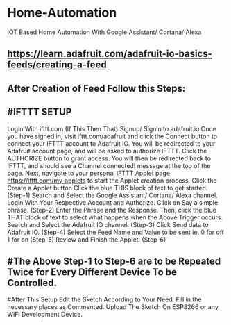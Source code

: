 # Home-Automation
IOT Based Home Automation With Google Assistant/ Cortana/ Alexa

https://learn.adafruit.com/adafruit-io-basics-feeds/creating-a-feed
-


After Creation of Feed Follow this Steps:
-
#IFTTT SETUP
-
Login With ifttt.com (If This Then That)
Signup/ Signin to adafruit.io
Once you have signed in, visit ifttt.com/adafruit and click the Connect button to connect your IFTTT account to Adafruit IO.
You will be redirected to your Adafruit account page, and will be asked to authorize IFTTT. Click the AUTHORIZE button to grant access.
You will then be redirected back to IFTTT, and should see a Channel connected! message at the top of the page.
Next, navigate to your personal IFTTT Applet page https://ifttt.com/my_applets to start the Applet creation process.
Click the Create a Applet button
Click the blue THIS block of text to get started. (Step-1)
Search and Select the Google Assistant/ Cortana/ Alexa channel.
Login With Your Respective Account and Authorize.
Click on Say a simple phrase. (Step-2)
Enter the Phrase and the Response.
Then, click the blue THAT block of text to select what happens when the Above Trigger occurs.
Search and Select the Adafruit IO channel. (Step-3)
Click Send data to Adafruit IO. (Step-4)
Select the Feed Name and Value to be sent ie. 0 for off 1 for on (Step-5)
Review and Finish the Applet. (Step-6)

#The Above Step-1 to Step-6 are to be Repeated Twice for Every Different Device To be Controlled.
-
#After This Setup Edit the Sketch According to Your Need.
Fill in the necessary places as Commented. 
Upload The Sketch On ESP8266 or any WiFi Development Device.
